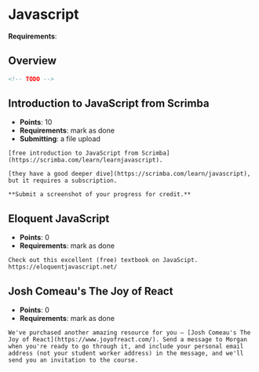 # Javascript

**Requirements**:

## Overview
```md
<!-- TODO -->
```

## Introduction to JavaScript from Scrimba
- **Points**: 10
- **Requirements**: mark as done
- **Submitting**: a file upload
```
[free introduction to JavaScript from Scrimba](https://scrimba.com/learn/learnjavascript). 

[they have a good deeper dive](https://scrimba.com/learn/javascript), but it requires a subscription. 

**Submit a screenshot of your progress for credit.**
```

## Eloquent JavaScript
- **Points**: 0
- **Requirements**: mark as done
```
Check out this excellent (free) textbook on JavaScipt.
https://eloquentjavascript.net/
```

## Josh Comeau's The Joy of React
- **Points**: 0
- **Requirements**: mark as done
```
We've purchased another amazing resource for you — [Josh Comeau's The Joy of React](https://www.joyofreact.com/). Send a message to Morgan when you're ready to go through it, and include your personal email address (not your student worker address) in the message, and we'll send you an invitation to the course.
```

<!-- TODO: React.js with a REST API https://github.com/DPI-WE/curriculum/issues/25 -->
<!-- TODO: [Next.js (Javascript)](https://nextjs.org/) -->
<!-- TODO: [MEAN / MERN / MEVN (Javascript)](https://www.mongodb.com/languages/mean-stack-tutorial) -->

